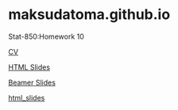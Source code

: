 # maksudatoma.github.io
Stat-850:Homework 10

[CV](Maksuda_toma_CV.pdf)

[HTML Slides](intro.html)

[Beamer Slides](hw-10.pdf)

[html_slides](intro.html)

